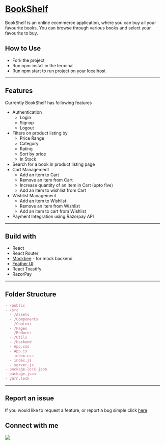 # [BookShelf](https://bookkshelf.netlify.app/)

BookShelf is an online ecommerce application, where you can buy all your favourite books. You can browse through various books and select your favourite to buy.

## How to Use

- Fork the project
- Run npm install in the terminal
- Run npm start to run project on your localhost

---

## Features

Currently BookShelf has following features

- Authentication
  - Login
  - Signup
  - Logout
- Filters on product listing by
  - Price Range
  - Category
  - Rating
  - Sort by price
  - In Stock
- Search for a book in product listing page
- Cart Management
  - Add an item to Cart
  - Remove an item from Cart
  - Increase quantity of an item in Cart (upto five)
  - Add an item to wishlist from Cart
- Wishlist Management
  - Add an item to Wishlist
  - Remove an item from Wishlist
  - Add an item to cart from Wishlist
- Payment Integration using Razorpay API

---

## Build with

- React
- React Router
- [Mockbee](https://mockbee.netlify.app/) - for mock backend
- [Feather UI](https://feather-design.netlify.app/)
- React Toastify
- RazorPay

---

## Folder Structure

```jsx
- /public
- /src
  - /Assets
  - /Components
  - /Context
  - /Pages
  - /Reducer
  - /Utils
  - /backend
  - App.css
  - App.js
  - index.css
  - index.js
  - server.js
- package-lock.json
- package.json
- yarn.lock
```

---

## Report an issue

If you would like to request a feature, or report a bug simple click [here](https://www.linkedin.com/in/drishya-thekkumbad-26101424b/)

## Connect with me

<a href="https://www.linkedin.com/in/drishya-thekkumbad-26101424b/"><img src="https://img.shields.io/badge/LinkedIn-0077B5?style=for-the-badge&logo=linkedin&logoColor=white"/></a>
